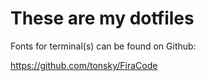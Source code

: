 # These are my dotfiles

Fonts for terminal(s) can be found on Github:

<https://github.com/tonsky/FiraCode>
